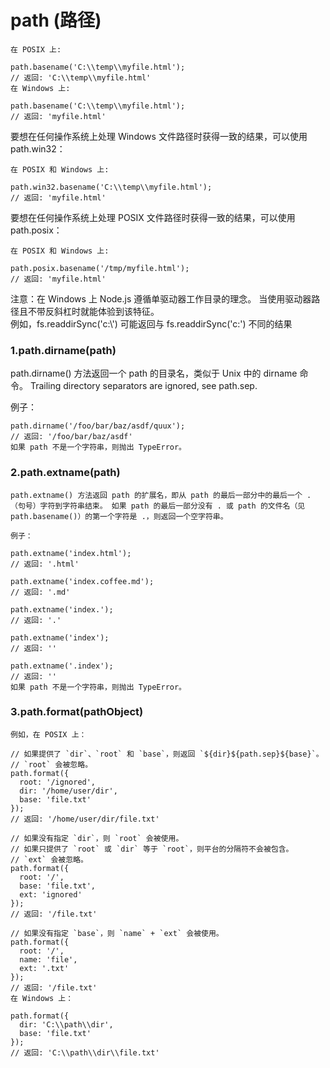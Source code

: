 # path (路径)
```
在 POSIX 上:

path.basename('C:\\temp\\myfile.html');
// 返回: 'C:\\temp\\myfile.html'
在 Windows 上:

path.basename('C:\\temp\\myfile.html');
// 返回: 'myfile.html'
```

要想在任何操作系统上处理 Windows 文件路径时获得一致的结果，可以使用 path.win32：
```
在 POSIX 和 Windows 上:

path.win32.basename('C:\\temp\\myfile.html');
// 返回: 'myfile.html'
```
要想在任何操作系统上处理 POSIX 文件路径时获得一致的结果，可以使用 path.posix：
```
在 POSIX 和 Windows 上:

path.posix.basename('/tmp/myfile.html');
// 返回: 'myfile.html'
```
注意：在 Windows 上 Node.js 遵循单驱动器工作目录的理念。 当使用驱动器路径且不带反斜杠时就能体验到该特征。  
例如，fs.readdirSync('c:\\') 可能返回与 fs.readdirSync('c:') 不同的结果

### 1.path.dirname(path)

path.dirname() 方法返回一个 path 的目录名，类似于 Unix 中的 dirname 命令。 Trailing directory separators are ignored, see path.sep.

例子：
```
path.dirname('/foo/bar/baz/asdf/quux');
// 返回: '/foo/bar/baz/asdf'
如果 path 不是一个字符串，则抛出 TypeError。
```
### 2.path.extname(path)

```
path.extname() 方法返回 path 的扩展名，即从 path 的最后一部分中的最后一个 .（句号）字符到字符串结束。 如果 path 的最后一部分没有 . 或 path 的文件名（见 path.basename()）的第一个字符是 .，则返回一个空字符串。

例子：

path.extname('index.html');
// 返回: '.html'

path.extname('index.coffee.md');
// 返回: '.md'

path.extname('index.');
// 返回: '.'

path.extname('index');
// 返回: ''

path.extname('.index');
// 返回: ''
如果 path 不是一个字符串，则抛出 TypeError。
```

### 3.path.format(pathObject)

```
例如，在 POSIX 上：

// 如果提供了 `dir`、`root` 和 `base`，则返回 `${dir}${path.sep}${base}`。
// `root` 会被忽略。
path.format({
  root: '/ignored',
  dir: '/home/user/dir',
  base: 'file.txt'
});
// 返回: '/home/user/dir/file.txt'

// 如果没有指定 `dir`，则 `root` 会被使用。
// 如果只提供了 `root` 或 `dir` 等于 `root`，则平台的分隔符不会被包含。
// `ext` 会被忽略。
path.format({
  root: '/',
  base: 'file.txt',
  ext: 'ignored'
});
// 返回: '/file.txt'

// 如果没有指定 `base`，则 `name` + `ext` 会被使用。
path.format({
  root: '/',
  name: 'file',
  ext: '.txt'
});
// 返回: '/file.txt'
在 Windows 上：

path.format({
  dir: 'C:\\path\\dir',
  base: 'file.txt'
});
// 返回: 'C:\\path\\dir\\file.txt'
```
